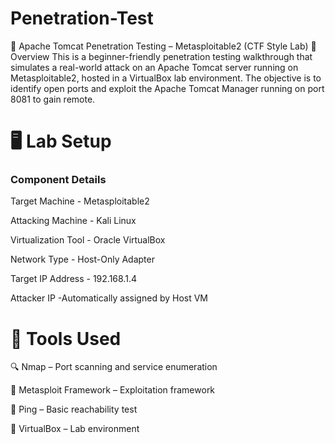 # Penetration-Test
🔐 Apache Tomcat Penetration Testing – Metasploitable2 (CTF Style Lab)
📘 Overview
This is a beginner-friendly penetration testing walkthrough that simulates a real-world attack on an Apache Tomcat server running on Metasploitable2, hosted in a VirtualBox lab environment. The objective is to identify open ports and exploit the Apache Tomcat Manager running on port 8081 to gain remote.

# 🖥️  Lab Setup

### Component	Details

Target Machine	- Metasploitable2

Attacking Machine -	Kali Linux

Virtualization Tool	- Oracle VirtualBox

Network Type	- Host-Only Adapter

Target IP Address -	192.168.1.4

Attacker IP	-Automatically assigned by Host VM

# 🔧 Tools Used

🔍 Nmap – Port scanning and service enumeration

🧰 Metasploit Framework – Exploitation framework

📡 Ping – Basic reachability test

📁 VirtualBox – Lab environment
